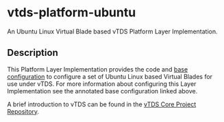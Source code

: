 # vtds-platform-ubuntu

An Ubuntu Linux Virtual Blade based vTDS Platform Layer Implementation.

## Description

This Platform Layer Implementation provides the code and
[base configuration](https://github.com/Cray-HPE/vtds-platform-ubuntu/blob/main/vtds_platform_ubuntu/private/config/config.yaml)
to configure a set of Ubuntu Linux based Virtual Blades for use under
vTDS. For more information about configuring this Layer Implementation
see the annotated base configuration linked above.

A brief introduction to vTDS can be found in the [vTDS Core Project
Repository](https://github.com/Cray-HPE/vtds-core/blob/main/README.md).
